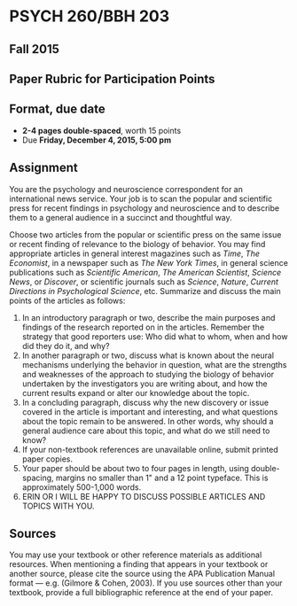 # PSYCH 260/BBH 203 
## Fall 2015
## Paper Rubric for Participation Points

## Format, due date

- **2-4 pages double-spaced**, worth 15 points
- Due **Friday, December 4, 2015, 5:00 pm**

## Assignment

You are the psychology and neuroscience correspondent for an international news service. Your job is to scan the popular and scientific press for recent findings in psychology and neuroscience and to describe them to a general audience in a succinct and thoughtful way.

Choose two articles from the popular or scientific press on the same issue or recent finding of relevance to the biology of behavior. You may find appropriate articles in general interest magazines such as *Time*, *The Economist*, in a newspaper such as *The New York Times*, in general science publications such as *Scientific American*, *The American Scientist*, *Science News*, or *Discover*, or scientific journals such as *Science*, *Nature*, *Current Directions in Psychological Science*, etc. Summarize and discuss the main points of the articles as follows:

1. In an introductory paragraph or two, describe the main purposes and findings of the research reported on in the articles. Remember the strategy that good reporters use: Who did what to whom, when and how did they do it, and why?
2. In another paragraph or two, discuss what is known about the neural mechanisms underlying the behavior in question, what are the strengths and weaknesses of the approach to studying the biology of behavior undertaken by the investigators you are writing about, and how the current results expand or alter our knowledge about the topic.
3. In a concluding paragraph, discuss why the new discovery or issue covered in the article is important and interesting, and what questions about the topic remain to be answered. In other words, why should a general audience care about this topic, and what do we still need to know?
4. If your non-textbook references are unavailable online, submit printed paper copies.
5. Your paper should be about two to four pages in length, using double-spacing, margins no smaller than 1" and a 12 point typeface. This is approximately 500-1,000 words.
6. ERIN OR I WILL BE HAPPY TO DISCUSS POSSIBLE ARTICLES AND TOPICS WITH YOU.

## Sources

You may use your textbook or other reference materials as additional resources. When mentioning a finding that appears in your textbook or another source, please cite the source using the APA Publication Manual format — e.g. (Gilmore & Cohen, 2003). If you use sources other than your textbook, provide a full bibliographic reference at the end of your paper.
